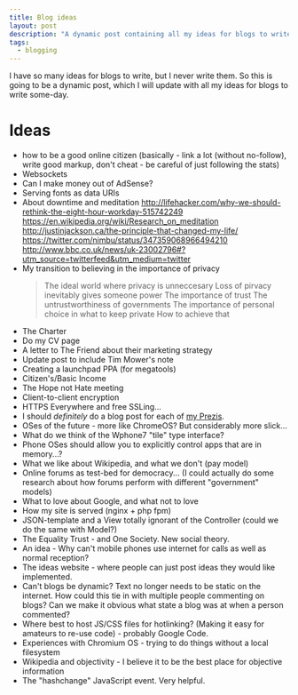 ```yaml
---
title: Blog ideas
layout: post
description: "A dynamic post containing all my ideas for blogs to write some-day."
tags:
  - blogging
---
```

 
I have so many ideas for blogs to write, but I never write them. So this is going to be a dynamic post, which I will update with all my ideas for blogs to write some-day.

Ideas
===

- how to be a good online citizen (basically - link a lot (without no-follow), write good markup, don't cheat - be careful of just following the stats)
- Websockets
- Can I make money out of AdSense?
- Serving fonts as data URIs
- About downtime and meditation
http://lifehacker.com/why-we-should-rethink-the-eight-hour-workday-515742249
https://en.wikipedia.org/wiki/Research_on_meditation
http://justinjackson.ca/the-principle-that-changed-my-life/
https://twitter.com/nimbu/status/347359068966494210
http://www.bbc.co.uk/news/uk-23002796#?utm_source=twitterfeed&utm_medium=twitter
- My transition to believing in the importance of privacy
  > The ideal world where privacy is unneccesary
  > Loss of pirvacy inevitably gives someone power
  > The importance of trust
  > The untrustworthiness of governments
  > The importance of personal choice in what to keep private
  > How to achieve that
- The Charter
- Do my CV page
- A letter to The Friend about their marketing strategy
- Update post to include Tim Mower's note
- Creating a launchpad PPA (for megatools)
- Citizen's/Basic Income
- The Hope not Hate meeting
- Client-to-client encryption
- HTTPS Everywhere and free SSLing...
- I should *definitely* do a blog post for each of [my Prezis](http://prezi.com/user/n7e3zerc5e9t/).
- OSes of the future - more like ChromeOS? But considerably more slick...
- What do we think of the Wphone7 "tile" type interface?
- Phone OSes should allow you to explicitly control apps that are in memory...?
- What we like about Wikipedia, and what we don't (pay model)
- Online forums as test-bed for democracy... (I could actually do some research about how forums perform with different "government" models)
- What to love about Google, and what not to love
- How my site is served (nginx + php fpm)
- JSON-template and a View totally ignorant of the Controller (could we do the same with Model?)
- The Equality Trust - and One Society. New social theory.
- An idea - Why can't mobile phones use internet for calls as well as normal reception?
- The ideas website - where people can just post ideas they would like implemented.
- Can't blogs be dynamic? Text no longer needs to be static on the internet. How could this tie in with multiple people commenting on blogs? Can we make it obvious what state a blog was at when a person commented?
- Where best to host JS/CSS files for hotlinking? (Making it easy for amateurs to re-use code) - probably Google Code.
- Experiences with Chromium OS - trying to do things without a local filesystem
- Wikipedia and objectivity - I believe it to be the best place for objective information
- The "hashchange" JavaScript event. Very helpful.
